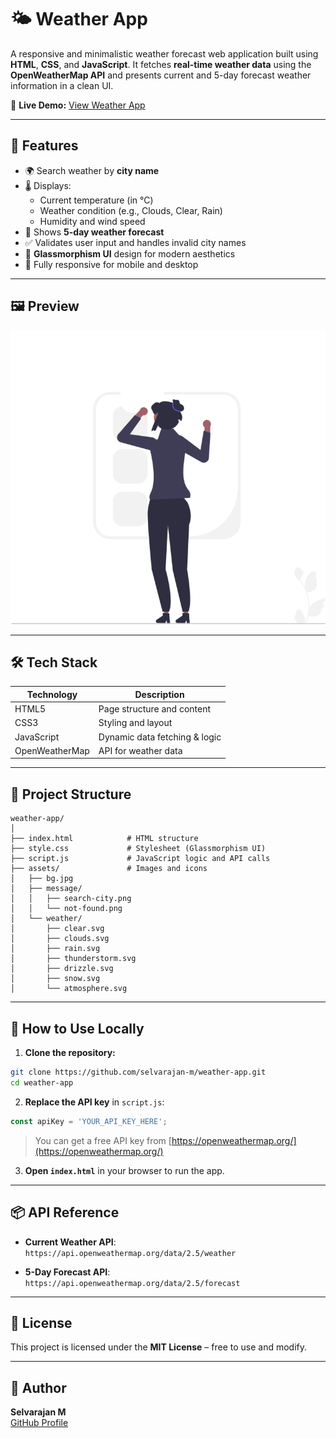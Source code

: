 # 🌤️ Weather App

A responsive and minimalistic weather forecast web application built using **HTML**, **CSS**, and **JavaScript**. It fetches **real-time weather data** using the **OpenWeatherMap API** and presents current and 5-day forecast weather information in a clean UI.

🔗 **Live Demo:** [View Weather App](https://selvarajan-m.github.io/weather-app/)

---

## 📌 Features

- 🌍 Search weather by **city name**
- 🌡️ Displays:
  - Current temperature (in °C)
  - Weather condition (e.g., Clouds, Clear, Rain)
  - Humidity and wind speed
- 📆 Shows **5-day weather forecast**
- ✅ Validates user input and handles invalid city names
- 🧊 **Glassmorphism UI** design for modern aesthetics
- 📱 Fully responsive for mobile and desktop

---

## 🖼️ Preview

![Search Screen](assets/message/search-city.png)

---

## 🛠️ Tech Stack

| Technology     | Description                    |
|----------------|--------------------------------|
| HTML5          | Page structure and content     |
| CSS3           | Styling and layout             |
| JavaScript     | Dynamic data fetching & logic  |
| OpenWeatherMap | API for weather data           |

---

## 📁 Project Structure

```
weather-app/
│
├── index.html            # HTML structure
├── style.css             # Stylesheet (Glassmorphism UI)
├── script.js             # JavaScript logic and API calls
├── assets/               # Images and icons
│   ├── bg.jpg
│   ├── message/
│   │   ├── search-city.png
│   │   └── not-found.png
│   └── weather/
│       ├── clear.svg
│       ├── clouds.svg
│       ├── rain.svg
│       ├── thunderstorm.svg
│       ├── drizzle.svg
│       ├── snow.svg
│       └── atmosphere.svg
```

---

## 🔧 How to Use Locally

1. **Clone the repository:**

```bash
git clone https://github.com/selvarajan-m/weather-app.git
cd weather-app
```

2. **Replace the API key** in `script.js`:

```javascript
const apiKey = 'YOUR_API_KEY_HERE';
```

> You can get a free API key from [https://openweathermap.org/](https://openweathermap.org/)

3. **Open `index.html`** in your browser to run the app.

---

## 📦 API Reference

- **Current Weather API**:  
  `https://api.openweathermap.org/data/2.5/weather`

- **5-Day Forecast API**:  
  `https://api.openweathermap.org/data/2.5/forecast`

---

## 📃 License

This project is licensed under the **MIT License** – free to use and modify.

---

## 🙌 Author

**Selvarajan M**  
[GitHub Profile](https://github.com/selvarajan-m)